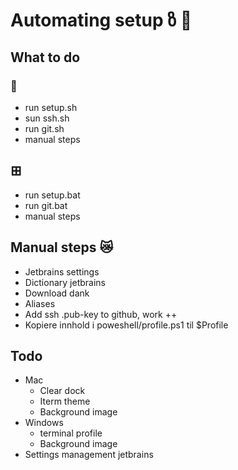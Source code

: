 # Automating setup ზ 🤖 

## What to do 
### 🍏
- run setup.sh
- sun ssh.sh
- run git.sh
- manual steps

## ⊞
- run setup.bat
- run git.bat
- manual steps

## Manual steps 😿
- Jetbrains settings
- Dictionary jetbrains
- Download dank
- Aliases
- Add ssh .pub-key to github, work ++
- Kopiere innhold i poweshell/profile.ps1 til $Profile

## Todo
- Mac
  - Clear dock
  - Iterm theme
  - Background image
- Windows
  - terminal profile
  - Background image
- Settings management jetbrains

